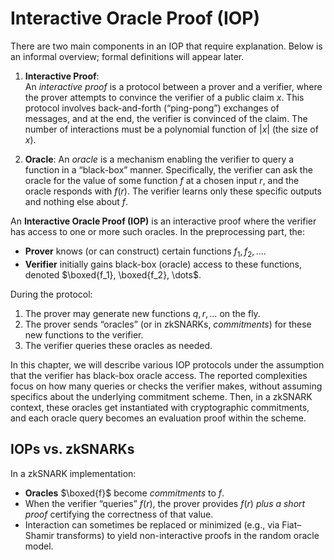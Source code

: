 # Interactive Oracle Proof (IOP)
There are two main components in an IOP that require explanation. Below is an informal overview; formal definitions will appear later.

1. **Interactive Proof**:  
   An *interactive proof* is a protocol between a prover and a verifier, where the prover attempts to convince the verifier of a public claim $x$. This protocol involves back-and-forth (“ping-pong”) exchanges of messages, and at the end, the verifier is convinced of the claim. The number of interactions must be a polynomial function of $\lvert x \rvert$ (the size of $x$).

2. **Oracle**: 
   An *oracle* is a mechanism enabling the verifier to query a function in a “black-box” manner. Specifically, the verifier can ask the oracle for the value of some function $f$ at a chosen input $r$, and the oracle responds with $f(r)$. The verifier learns only these specific outputs and nothing else about $f$.

An **Interactive Oracle Proof (IOP)** is an interactive proof where the verifier has access to one or more such oracles. In the preprocessing part, the:
- **Prover** knows (or can construct) certain functions $f_1, f_2, \dots$.
- **Verifier** initially gains black-box (oracle) access to these functions, denoted $\boxed{f_1}, \boxed{f_2}, \dots$.  


During the protocol:
1. The prover may generate new functions $q, r, \ldots$ on the fly.
2. The prover sends “oracles” (or in zkSNARKs, *commitments*) for these new functions to the verifier.
3. The verifier queries these oracles as needed.

In this chapter, we will describe various IOP protocols under the assumption that the verifier has black-box oracle access. The reported complexities focus on how many queries or checks the verifier makes, without assuming specifics about the underlying commitment scheme. Then, in a zkSNARK context, these oracles get instantiated with cryptographic commitments, and each oracle query becomes an evaluation proof within the scheme.


## IOPs vs. zkSNARKs

In a zkSNARK implementation:

- **Oracles** $\boxed{f}$ become *commitments* to $f$.  
- When the verifier “queries” $f(r)$, the prover provides $f(r)$ *plus a short proof* certifying the correctness of that value.  
- Interaction can sometimes be replaced or minimized (e.g., via Fiat–Shamir transforms) to yield non-interactive proofs in the random oracle model.
